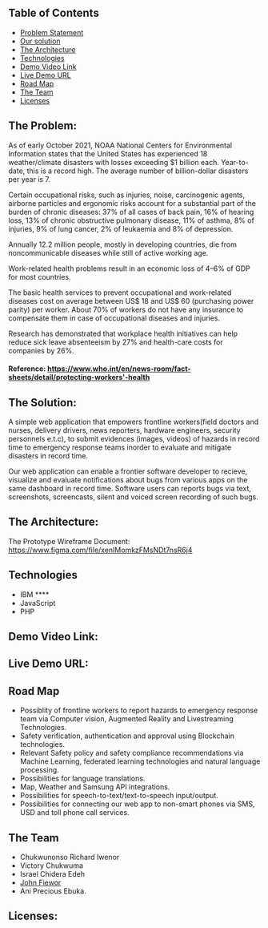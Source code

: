 ## Table of Contents
- [Problem Statement](#the-problem)
- [Our solution](#the-solution)
- [The Architecture](#the-architecture)
- [Technologies](#technologies)
- [Demo Video Link](#demo-video-link)
- [Live Demo URL](#live-demo-url)
- [Road Map](#road-map)
- [The Team](#the-team)
- [Licenses](#licenses)


## The Problem:

As of early October 2021, NOAA National Centers for Environmental Information states that the United States has experienced 18 weather/climate disasters with losses exceeding $1 billion each. 
Year-to-date, this is a record high. 
The average number of billion-dollar disasters per year is 7.

Certain occupational risks, such as injuries, noise, carcinogenic agents, airborne particles and ergonomic risks account for a substantial part of the burden of chronic diseases: 37% of all cases of back pain, 16% of hearing loss, 13% of chronic obstructive pulmonary disease, 11% of asthma, 8% of injuries, 9% of lung cancer, 2% of leukaemia and 8% of depression.

Annually 12.2 million people, mostly in developing countries, die from noncommunicable diseases while still of active working age.

Work-related health problems result in an economic loss of 4–6% of GDP for most countries.

The basic health services to prevent occupational and work-related diseases cost on average between US$ 18 and US$ 60 (purchasing power parity) per worker.
About 70% of workers do not have any insurance to compensate them in case of occupational diseases and injuries.


Research has demonstrated that workplace health initiatives can help reduce sick leave absenteeism by 27% and health-care costs for companies by 26%.

#### Reference: https://www.who.int/en/news-room/fact-sheets/detail/protecting-workers'-health

## The Solution:

A  simple web application that empowers frontline workers(field doctors and nurses, delivery drivers, news reporters, hardware engineers, security personnels e.t.c), to submit evidences (images, videos) of hazards in record time to emergency response teams inorder to evaluate and mitigate disasters in record time.

Our web application can enable a frontier software developer to recieve, visualize and evaluate notifications about bugs from various apps on the same dashboard in record time.
Software users can reports bugs via  text, screenshots, screencasts, silent and voiced screen recording of such bugs.

## The Architecture:

The Prototype Wireframe Document: https://www.figma.com/file/xenIMomkzFMsNDt7nsR6j4

<!-- The Technologies/Hardwares/Softwares/Libraries/Datasets/APIs/Services/Systems used: -->
## Technologies
- IBM ****
- JavaScript
- PHP

## Demo Video Link:

## Live Demo URL:

## Road Map
- Possiblity of frontline workers to report hazards to emergency response team via Computer vision,  Augmented Reality and Livestreaming Technologies.
- Safety verification, authentication and approval using Blockchain technologies.
- Relevant Safety policy and  safety compliance recommendations via Machine Learning, federated learning technologies and natural language processing.
- Possibilities for language translations.
- Map, Weather and Samsung API integrations.
- Possibilities for speech-to-text/text-to-speech  input/output.
- Possibilities for connecting our web app to non-smart phones via SMS, USD and toll phone call services.

## The Team
- Chukwunonso Richard Iwenor
- Victory Chukwuma
- Israel Chidera Edeh
- [John Fiewor](github.com/Fiewor)
- Ani Precious Ebuka.

## Licenses:
